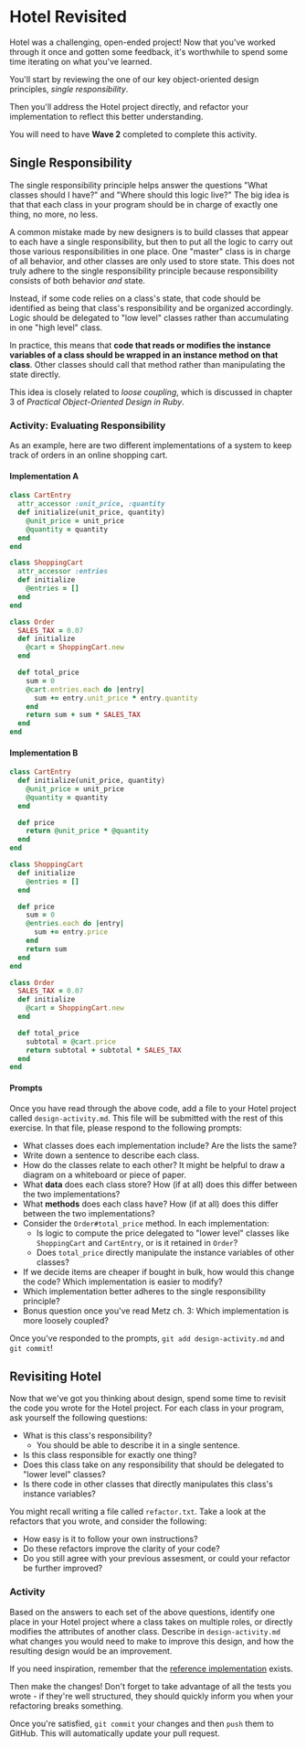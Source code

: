 # Hotel Revisited

Hotel was a challenging, open-ended project! Now that you've worked through it once and gotten some feedback, it's worthwhile to spend some time iterating on what you've learned.

You'll start by reviewing the one of our key object-oriented design principles, _single responsibility_.

Then you'll address the Hotel project directly, and refactor your implementation to reflect this better understanding.

You will need to have **Wave 2** completed to complete this activity.

## Single Responsibility

The single responsibility principle helps answer the questions "What classes should I have?" and "Where should this logic live?" The big idea is that that each class in your program should be in charge of exactly one thing, no more, no less.

A common mistake made by new designers is to build classes that appear to each have a single responsibility, but then to put all the logic to carry out those various responsibilities in one place. One "master" class is in charge of all behavior, and other classes are only used to store state. This does not truly adhere to the single responsibility principle because responsibility consists of both behavior _and_ state.

Instead, if some code relies on a class's state, that code should be identified as being that class's responsibility and be organized accordingly. Logic should be delegated to "low level" classes rather than accumulating in one "high level" class.

In practice, this means that **code that reads or modifies the instance variables of a class should be wrapped in an instance method on that class**. Other classes should call that method rather than manipulating the state directly.

This idea is closely related to _loose coupling_, which is discussed in chapter 3 of _Practical Object-Oriented Design in Ruby_.

### Activity: Evaluating Responsibility

As an example, here are two different implementations of a system to keep track of orders in an online shopping cart.

#### Implementation A

```ruby
class CartEntry
  attr_accessor :unit_price, :quantity
  def initialize(unit_price, quantity)
    @unit_price = unit_price
    @quantity = quantity
  end
end

class ShoppingCart
  attr_accessor :entries
  def initialize
    @entries = []
  end
end

class Order
  SALES_TAX = 0.07
  def initialize
    @cart = ShoppingCart.new
  end

  def total_price
    sum = 0
    @cart.entries.each do |entry|
      sum += entry.unit_price * entry.quantity
    end
    return sum + sum * SALES_TAX
  end
end
```

#### Implementation B

```ruby
class CartEntry
  def initialize(unit_price, quantity)
    @unit_price = unit_price
    @quantity = quantity
  end

  def price
    return @unit_price * @quantity
  end
end

class ShoppingCart
  def initialize
    @entries = []
  end

  def price
    sum = 0
    @entries.each do |entry|
      sum += entry.price
    end
    return sum
  end
end

class Order
  SALES_TAX = 0.07
  def initialize
    @cart = ShoppingCart.new
  end

  def total_price
    subtotal = @cart.price
    return subtotal + subtotal * SALES_TAX
  end
end
```

#### Prompts

Once you have read through the above code, add a file to your Hotel project called `design-activity.md`. This file will be submitted with the rest of this exercise. In that file, please respond to the following prompts:

- What classes does each implementation include? Are the lists the same?
- Write down a sentence to describe each class.
- How do the classes relate to each other? It might be helpful to draw a diagram on a whiteboard or piece of paper.
- What **data** does each class store? How (if at all) does this differ between the two implementations?
- What **methods** does each class have? How (if at all) does this differ between the two implementations?
- Consider the `Order#total_price` method. In each implementation:
    - Is logic to compute the price delegated to "lower level" classes like `ShoppingCart` and `CartEntry`, or is it retained in `Order`?
    - Does `total_price` directly manipulate the instance variables of other classes?
- If we decide items are cheaper if bought in bulk, how would this change the code? Which implementation is easier to modify?
- Which implementation better adheres to the single responsibility principle?
- Bonus question once you've read Metz ch. 3: Which implementation is more loosely coupled?

Once you've responded to the prompts, `git add design-activity.md` and `git commit`!

## Revisiting Hotel

Now that we've got you thinking about design, spend some time to revisit the code you wrote for the Hotel project. For each class in your program, ask yourself the following questions:
- What is this class's responsibility?
    - You should be able to describe it in a single sentence.
- Is this class responsible for exactly one thing?
- Does this class take on any responsibility that should be delegated to "lower level" classes?
- Is there code in other classes that directly manipulates this class's instance variables?

You might recall writing a file called `refactor.txt`. Take a look at the refactors that you wrote, and consider the following:
- How easy is it to follow your own instructions?
- Do these refactors improve the clarity of your code?
- Do you still agree with your previous assesment, or could your refactor be further improved?

### Activity

Based on the answers to each set of the above questions, identify one place in your Hotel project where a class takes on multiple roles, or directly modifies the attributes of another class. Describe in `design-activity.md` what changes you would need to make to improve this design, and how the resulting design would be an improvement.

If you need inspiration, remember that the [reference implementation](https://github.com/droberts-ada/hotel/tree/dpr/solution) exists.

Then make the changes! Don't forget to take advantage of all the tests you wrote - if they're well structured, they should quickly inform you when your refactoring breaks something.

Once you're satisfied, `git commit` your changes and then `push` them to GitHub. This will automatically update your pull request.
